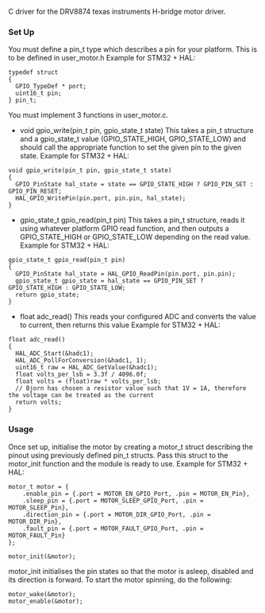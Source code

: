 C driver for the DRV8874 texas instruments H-bridge motor driver.

### Set Up
You must define a pin_t type which describes a pin for your platform. This is to be defined in user_motor.h
Example for STM32 + HAL:
```
typedef struct
{
  GPIO_TypeDef * port;
  uint16_t pin;
} pin_t;

```

You must implement 3 functions in user_motor.c.
- void gpio_write(pin_t pin, gpio_state_t state)
This takes a pin_t structure and a gpio_state_t value (GPIO_STATE_HIGH, GPIO_STATE_LOW) and should call the appropriate function to set the given pin to the given state.
Example for STM32 + HAL:
```
void gpio_write(pin_t pin, gpio_state_t state)
{
  GPIO_PinState hal_state = state == GPIO_STATE_HIGH ? GPIO_PIN_SET : GPIO_PIN_RESET;
  HAL_GPIO_WritePin(pin.port, pin.pin, hal_state);
}
```

- gpio_state_t gpio_read(pin_t pin)
This takes a pin_t structure, reads it using whatever platform GPIO read function, and then outputs a GPIO_STATE_HIGH or GPIO_STATE_LOW depending on the read value.
Example for STM32 + HAL:
```
gpio_state_t gpio_read(pin_t pin)
{
  GPIO_PinState hal_state = HAL_GPIO_ReadPin(pin.port, pin.pin);
  gpio_state_t gpio_state = hal_state == GPIO_PIN_SET ? GPIO_STATE_HIGH : GPIO_STATE_LOW;
  return gpio_state;
}
```

- float adc_read()
This reads your configured ADC and converts the value to current, then returns this value
Example for STM32 + HAL:
```
float adc_read()
{
  HAL_ADC_Start(&hadc1);
  HAL_ADC_PollForConversion(&hadc1, 1);
  uint16_t raw = HAL_ADC_GetValue(&hadc1);
  float volts_per_lsb = 3.3f / 4096.0f;
  float volts = (float)raw * volts_per_lsb;
  // Bjorn has chosen a resistor value such that 1V = 1A, therefore the voltage can be treated as the current
  return volts;
}
```

### Usage
Once set up, initialise the motor by creating a motor_t struct describing the pinout using previously defined pin_t structs. Pass this struct to the motor_init function and the module is ready to use.
Example for STM32 + HAL:
```
motor_t motor = {
    .enable_pin = {.port = MOTOR_EN_GPIO_Port, .pin = MOTOR_EN_Pin},
    .sleep_pin = {.port = MOTOR_SLEEP_GPIO_Port, .pin = MOTOR_SLEEP_Pin},
    .direction_pin = {.port = MOTOR_DIR_GPIO_Port, .pin = MOTOR_DIR_Pin},
    .fault_pin = {.port = MOTOR_FAULT_GPIO_Port, .pin = MOTOR_FAULT_Pin}
};

motor_init(&motor);
```

motor_init initialises the pin states so that the motor is asleep, disabled and its direction is forward.
To start the motor spinning, do the following:
```
motor_wake(&motor);
motor_enable(&motor);
```